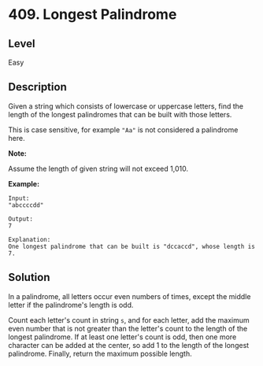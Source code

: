 # 409. Longest Palindrome
## Level
Easy

## Description
Given a string which consists of lowercase or uppercase letters, find the length of the longest palindromes that can be built with those letters.

This is case sensitive, for example `"Aa"` is not considered a palindrome here.

**Note:**

Assume the length of given string will not exceed 1,010.

**Example:**
```
Input:
"abccccdd"

Output:
7

Explanation:
One longest palindrome that can be built is "dccaccd", whose length is 7.
```

## Solution
In a palindrome, all letters occur even numbers of times, except the middle letter if the palindrome's length is odd.

Count each letter's count in string `s`, and for each letter, add the maximum even number that is not greater than the letter's count to the length of the longest palindrome. If at least one letter's count is odd, then one more character can be added at the center, so add 1 to the length of the longest palindrome. Finally, return the maximum possible length.
